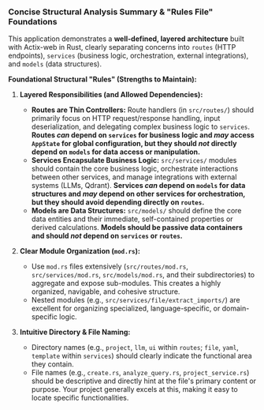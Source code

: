 ### Concise Structural Analysis Summary & "Rules File" Foundations

This application demonstrates a **well-defined, layered architecture** built with Actix-web in Rust, clearly separating concerns into `routes` (HTTP endpoints), `services` (business logic, orchestration, external integrations), and `models` (data structures).

**Foundational Structural "Rules" (Strengths to Maintain):**

1.  **Layered Responsibilities (and Allowed Dependencies):**
    *   **Routes are Thin Controllers:** Route handlers (in `src/routes/`) should primarily focus on HTTP request/response handling, input deserialization, and delegating complex business logic to `services`. **Routes *can* depend on `services` for business logic and *may* access `AppState` for global configuration, but they should *not* directly depend on `models` for data access or manipulation.**
    *   **Services Encapsulate Business Logic:** `src/services/` modules should contain the core business logic, orchestrate interactions between other services, and manage integrations with external systems (LLMs, Qdrant). **Services *can* depend on `models` for data structures and *may* depend on other services for orchestration, but they should avoid depending directly on `routes`.**
    *   **Models are Data Structures:** `src/models/` should define the core data entities and their immediate, self-contained properties or derived calculations. **Models should be passive data containers and should *not* depend on `services` or `routes`.**

2.  **Clear Module Organization (`mod.rs`):**
    *   Use `mod.rs` files extensively (`src/routes/mod.rs`, `src/services/mod.rs`, `src/models/mod.rs`, and their subdirectories) to aggregate and expose sub-modules. This creates a highly organized, navigable, and cohesive structure.
    *   Nested modules (e.g., `src/services/file/extract_imports/`) are excellent for organizing specialized, language-specific, or domain-specific logic.

3.  **Intuitive Directory & File Naming:**
    *   Directory names (e.g., `project`, `llm`, `ui` within `routes`; `file`, `yaml`, `template` within `services`) should clearly indicate the functional area they contain.
    *   File names (e.g., `create.rs`, `analyze_query.rs`, `project_service.rs`) should be descriptive and directly hint at the file's primary content or purpose. Your project generally excels at this, making it easy to locate specific functionalities.